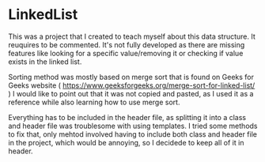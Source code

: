 # LinkedList


This was a project that I created to teach myself about this data structure. It reuquires to be commented. It's not fully developed as there are missing features like looking for a specific value/removing it or checking if value exists in the linked list.

Sorting method was mostly based on merge sort that is found on Geeks for Geeks website ( https://www.geeksforgeeks.org/merge-sort-for-linked-list/ )
I would like to point out that it was not copied and pasted, as I used it as a reference while also learning how to use merge sort.

Everything has to be included in the header file, as splitting it into a class and header file was troublesome with using templates. I tried some methods to fix that, only mehtod involved having to include both class and header file in the project, which would be annoying, so I decidede to keep all of it in header.